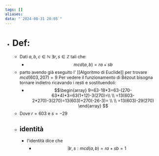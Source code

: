 ```yaml
---
tags: []
aliases: 
data: "`2024-08-31 20:05`"
---
```

- # Def:
	- Dati $a,b,c\in \mathbb{N}$  $\exists r,s\in \mathbb{Z}$ tali che:
		- $$mcd(a,b)=ra+sb$$
	- parto avendo già eseguito l' [[Algoritmo di Euclide]] per trovare $mcd(603,207)=9$ Per vedere il funzionamento di Bézout bisogna tornare indietro ricavando i resti e sostituendoli: 
		- $$\begin{array} 9=63-18*3=63-(270-63*4)*3=63(1+12)-3(270)=\\ \\  =13(603-2*270)-3(270)=13(603)+270(-26-3)= \\ \\ =13(603)-29(270) \end{array} $$
	- Dove $r=603$ e $s=-29$ 
	- ## identità
		- l'identità dice che 
			- $$\exists r,s:mcd(a,b)=ra+sb=1$$